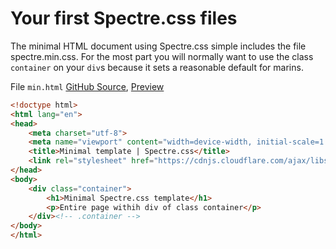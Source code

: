 # Your first Spectre.css files

The minimal HTML document using Spectre.css simple includes the file spectre.min.css. 
For the most part you will normally want to use the class `container` on your `div`s 
because it sets a reasonable default for marins.

File `min.html` [GitHub Source](https://github.com/tomcam/spectre-book/blob/master/examples/min.html), 
[Preview](https://htmlpreview.github.com/?https://github.com/tomcam/spectre-book/blob/master/examples/min.html)

```html
<!doctype html>
<html lang="en">
<head>
	<meta charset="utf-8">
	<meta name="viewport" content="width=device-width, initial-scale=1.0">
	<title>Minimal template | Spectre.css</title>
	<link rel="stylesheet" href="https://cdnjs.cloudflare.com/ajax/libs/spectre.css/0.2.10/spectre.min.css" />
</head>
<body>
 	<div class="container">
		<h1>Minimal Spectre.css template</h1>
		<p>Entire page withih div of class container</p>
	</div><!-- .container -->
</body>
</html>
```


<!--
**XXX** XXX. [GitHub Source](https://github.com/tomcam/spectre-book/blob/master/examples/xxx.html), 
[Preview](https://htmlpreview.github.com/?https://github.com/tomcam/spectre-book/blob/master/examples/xxx.html)
-->
